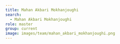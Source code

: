 ```yaml
---
title: Mahan Akbari Mokhanjoughi
search:
  - Mahan Akbari Mokhanjoughi
role: master
group: current
image: images/team/mahan_akbari_mokhanjoughi.png
---
```

